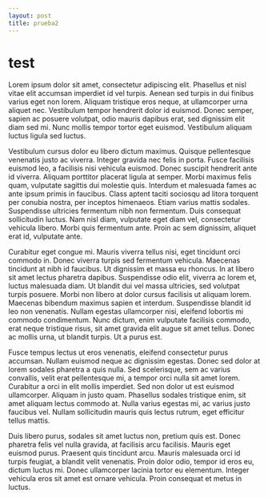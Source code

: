 ```yaml
---
layout: post
title: prueba2
---
```

# test
Lorem ipsum dolor sit amet, consectetur adipiscing elit. Phasellus et nisl vitae elit accumsan imperdiet id vel turpis. Aenean sed turpis in dui finibus varius eget non lorem. Aliquam tristique eros neque, at ullamcorper urna aliquet nec. Vestibulum tempor hendrerit dolor id euismod. Donec semper, sapien ac posuere volutpat, odio mauris dapibus erat, sed dignissim elit diam sed mi. Nunc mollis tempor tortor eget euismod. Vestibulum aliquam luctus ligula sed luctus.

Vestibulum cursus dolor eu libero dictum maximus. Quisque pellentesque venenatis justo ac viverra. Integer gravida nec felis in porta. Fusce facilisis euismod leo, a facilisis nisi vehicula euismod. Donec suscipit hendrerit ante id viverra. Aliquam porttitor placerat ligula at semper. Morbi maximus felis quam, vulputate sagittis dui molestie quis. Interdum et malesuada fames ac ante ipsum primis in faucibus. Class aptent taciti sociosqu ad litora torquent per conubia nostra, per inceptos himenaeos. Etiam varius mattis sodales. Suspendisse ultricies fermentum nibh non fermentum. Duis consequat sollicitudin luctus. Nam nisl diam, vulputate eget diam vel, consectetur vehicula libero. Morbi quis fermentum ante. Proin ac sem dignissim, aliquet erat id, vulputate ante.

Curabitur eget congue mi. Mauris viverra tellus nisi, eget tincidunt orci commodo in. Donec viverra turpis sed fermentum vehicula. Maecenas tincidunt at nibh id faucibus. Ut dignissim et massa eu rhoncus. In at libero sit amet lectus pharetra dapibus. Suspendisse odio elit, viverra ac lorem et, luctus malesuada diam. Ut blandit dui vel massa ultricies, sed volutpat turpis posuere. Morbi non libero at dolor cursus facilisis ut aliquam lorem. Maecenas bibendum maximus sapien et interdum. Suspendisse blandit id leo non venenatis. Nullam egestas ullamcorper nisi, eleifend lobortis mi commodo condimentum. Nunc dictum, enim vulputate facilisis commodo, erat neque tristique risus, sit amet gravida elit augue sit amet tellus. Donec ac mollis urna, ut blandit turpis. Ut a purus est.

<!--more-->

Fusce tempus lectus ut eros venenatis, eleifend consectetur purus accumsan. Nullam euismod neque ac dignissim egestas. Donec sed dolor at lorem sodales pharetra a quis nulla. Sed scelerisque, sem ac varius convallis, velit erat pellentesque mi, a tempor orci nulla sit amet lorem. Curabitur a orci in elit mollis imperdiet. Sed non dolor ut est euismod ullamcorper. Aliquam in justo quam. Phasellus sodales tristique enim, sit amet aliquam lectus commodo at. Nulla varius egestas mi, ac varius justo faucibus vel. Nullam sollicitudin mauris quis lectus rutrum, eget efficitur tellus mattis.

Duis libero purus, sodales sit amet luctus non, pretium quis est. Donec pharetra felis vel nulla gravida, at facilisis arcu facilisis. Mauris eget euismod purus. Praesent quis tincidunt arcu. Mauris malesuada orci id turpis feugiat, a blandit velit venenatis. Proin dolor odio, tempor id eros eu, dictum luctus mi. Donec ullamcorper lacinia tortor eu elementum. Integer vehicula eros sit amet est ornare vehicula. Proin consequat et metus in luctus.


